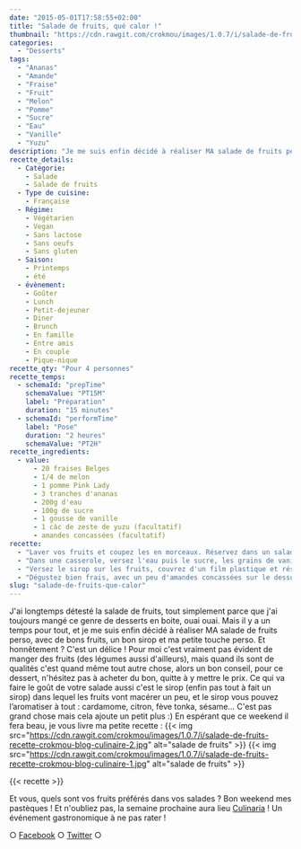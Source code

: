```yaml
---
date: "2015-05-01T17:58:55+02:00"
title: "Salade de fruits, qué calor !"
thumbnail: "https://cdn.rawgit.com/crokmou/images/1.0.7/i/salade-de-fruits-recette-crokmou-blog-culinaire.jpg"
categories:
  - "Desserts"
tags:
  - "Ananas"
  - "Amande"
  - "Fraise"
  - "Fruit"
  - "Melon"
  - "Pomme"
  - "Sucre"
  - "Eau"
  - "Vanille"
  - "Yuzu"
description: "Je me suis enfin décidé à réaliser MA salade de fruits perso, avec de bons fruits, un bon sirop et ma petite touche perso. Et honnêtement ? Un délice !"
recette_details:
  - Catégorie:
    - Salade
    - Salade de fruits
  - Type de cuisine:
    - Française
  - Régime:
    - Végétarien
    - Vegan
    - Sans lactose
    - Sans oeufs
    - Sans gluten
  - Saison:
    - Printemps
    - été
  - évènement:
    - Goûter
    - Lunch
    - Petit-dejeuner
    - Diner
    - Brunch
    - En famille
    - Entre amis
    - En couple
    - Pique-nique
recette_qty: "Pour 4 personnes"
recette_temps:
  - schemaId: "prepTime"
    schemaValue: "PT15M"
    label: "Préparation"
    duration: "15 minutes"
  - schemaId: "performTime"
    label: "Pose"
    duration: "2 heures"
    schemaValue: "PT2H"
recette_ingredients:
  - value:
      - 20 fraises Belges
      - 1/4 de melon
      - 1 pomme Pink Lady
      - 3 tranches d'ananas
      - 200g d'eau
      - 100g de sucre
      - 1 gousse de vanille
      - 1 càc de zeste de yuzu (facultatif)
      - amandes concassées (facultatif)
recette:
  - "Laver vos fruits et coupez les en morceaux. Réservez dans un saladier"
  - "Dans une casserole, versez l'eau puis le sucre, les grains de vanille et les zestes de yuzu. Faites bouillir 2/3 minutes"
  - "Versez le sirop sur les fruits, couvrez d'un film plastique et réservez au frigo (lorsque la salade aura légèrement refroidie)"
  - "Dégustez bien frais, avec un peu d'amandes concassées sur le dessus !"
slug: "salade-de-fruits-que-calor"
---
```


J'ai longtemps détesté la salade de fruits, tout simplement parce que j'ai toujours mangé ce genre de desserts en boite, ouai ouai. Mais il y a un temps pour tout, et je me suis enfin décidé à réaliser MA salade de fruits perso, avec de bons fruits, un bon sirop et ma petite touche perso. Et honnêtement ? C'est un délice ! Pour moi c'est vraiment pas évident de manger des fruits (des légumes aussi d'ailleurs), mais quand ils sont de qualités c'est quand même tout autre chose, alors un bon conseil, pour ce dessert, n'hésitez pas à acheter du bon, quitte à y mettre le prix. Ce qui va faire le goût de votre salade aussi c'est le sirop (enfin pas tout à fait un sirop) dans lequel les fruits vont macérer un peu, et le sirop vous pouvez l’aromatiser à tout : cardamome, citron, fève tonka, sésame... C'est pas grand chose mais cela ajoute un petit plus :) En espérant que ce weekend il fera beau, je vous livre ma petite recette : {{< img src="https://cdn.rawgit.com/crokmou/images/1.0.7/i/salade-de-fruits-recette-crokmou-blog-culinaire-2.jpg" alt="salade de fruits" >}} {{< img src="https://cdn.rawgit.com/crokmou/images/1.0.7/i/salade-de-fruits-recette-crokmou-blog-culinaire-1.jpg" alt="salade de fruits" >}}

{{< recette >}}

Et vous, quels sont vos fruits préférés dans vos salades ? Bon weekend mes pastèques ! Et n'oubliez pas, la semaine prochaine aura lieu [Culinaria](https://crokmou.com/culinaria-2014-un-sacre-festin/) ! Un événement gastronomique à ne pas rater !

○ [Facebook](https://www.facebook.com/crokmou.blog) ○ [Twitter](https://twitter.com/Crokmou) ○
